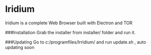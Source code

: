 # Iridium
Iridium is a complete Web Browser built with Electron and TOR 

###Installation
Grab the installer from installer/ folder and run it.


###Updating
Go to c:/programfiles/Irridium/ and run update.sh , auto updating soon